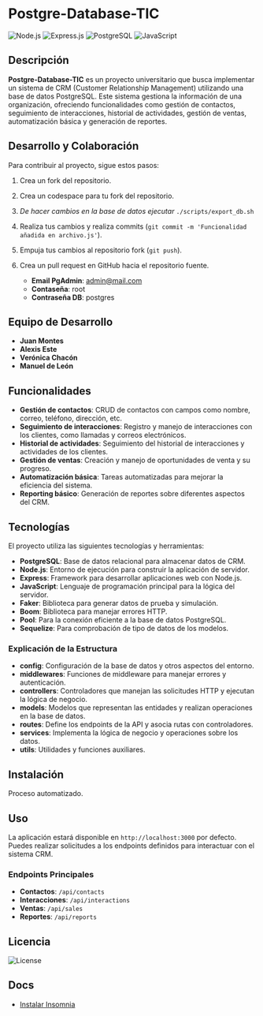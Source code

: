 # Postgre-Database-TIC

![Node.js](https://img.shields.io/badge/Node.js-339933?style=for-the-badge&logo=nodedotjs&logoColor=white)
![Express.js](https://img.shields.io/badge/Express.js-000000?style=for-the-badge&logo=express&logoColor=white)
![PostgreSQL](https://img.shields.io/badge/PostgreSQL-336791?style=for-the-badge&logo=postgresql&logoColor=white)
![JavaScript](https://img.shields.io/badge/JavaScript-F7DF1E?style=for-the-badge&logo=javascript&logoColor=black)

## Descripción

**Postgre-Database-TIC** es un proyecto universitario que busca implementar un sistema de CRM (Customer Relationship Management) utilizando una base de datos PostgreSQL. Este sistema gestiona la información de una organización, ofreciendo funcionalidades como gestión de contactos, seguimiento de interacciones, historial de actividades, gestión de ventas, automatización básica y generación de reportes.

## Desarrollo y Colaboración

Para contribuir al proyecto, sigue estos pasos:

1. Crea un fork del repositorio.
2. Crea un codespace para tu fork del repositorio.
3. *De hacer cambios en la base de datos ejecutar* `./scripts/export_db.sh`
4. Realiza tus cambios y realiza commits (`git commit -m 'Funcionalidad añadida en archivo.js'`).
5. Empuja tus cambios al repositorio fork (`git push`).
6. Crea un pull request en GitHub hacia el repositorio fuente.


    - **Email PgAdmin**: admin@mail.com
    - **Contaseña**: root
    - **Contraseña DB**: postgres

## Equipo de Desarrollo

- **Juan Montes**
- **Alexis Este**
- **Verónica Chacón**
- **Manuel de León**

## Funcionalidades

- **Gestión de contactos**: CRUD de contactos con campos como nombre, correo, teléfono, dirección, etc.
- **Seguimiento de interacciones**: Registro y manejo de interacciones con los clientes, como llamadas y correos electrónicos.
- **Historial de actividades**: Seguimiento del historial de interacciones y actividades de los clientes.
- **Gestión de ventas**: Creación y manejo de oportunidades de venta y su progreso.
- **Automatización básica**: Tareas automatizadas para mejorar la eficiencia del sistema.
- **Reporting básico**: Generación de reportes sobre diferentes aspectos del CRM.

## Tecnologías

El proyecto utiliza las siguientes tecnologías y herramientas:

- **PostgreSQL**: Base de datos relacional para almacenar datos de CRM.
- **Node.js**: Entorno de ejecución para construir la aplicación de servidor.
- **Express**: Framework para desarrollar aplicaciones web con Node.js.
- **JavaScript**: Lenguaje de programación principal para la lógica del servidor.
- **Faker**: Biblioteca para generar datos de prueba y simulación.
- **Boom**: Biblioteca para manejar errores HTTP.
- **Pool**: Para la conexión eficiente a la base de datos PostgreSQL.
- **Sequelize**: Para comprobación de tipo de datos de los modelos.


### Explicación de la Estructura

- **config**: Configuración de la base de datos y otros aspectos del entorno.
- **middlewares**: Funciones de middleware para manejar errores y autenticación.
- **controllers**: Controladores que manejan las solicitudes HTTP y ejecutan la lógica de negocio.
- **models**: Modelos que representan las entidades y realizan operaciones en la base de datos.
- **routes**: Define los endpoints de la API y asocia rutas con controladores.
- **services**: Implementa la lógica de negocio y operaciones sobre los datos.
- **utils**: Utilidades y funciones auxiliares.

## Instalación

Proceso automatizado.

## Uso

La aplicación estará disponible en `http://localhost:3000` por defecto. Puedes realizar solicitudes a los endpoints definidos para interactuar con el sistema CRM.

### Endpoints Principales

- **Contactos**: `/api/contacts`
- **Interacciones**: `/api/interactions`
- **Ventas**: `/api/sales`
- **Reportes**: `/api/reports`

## Licencia

![License](https://img.shields.io/badge/license-MIT-blue.svg)

## Docs
- [Instalar Insomnia](https://insomnia.rest/download)
